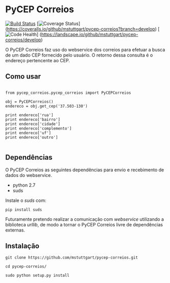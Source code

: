 # PyCEP Correios
[![Build Status](https://travis-ci.org/mstuttgart/pycep-correios.svg?branch=develop)](https://travis-ci.org/mstuttgart/pycep-correios)
[![Coverage Status](https://coveralls.io/repos/github/mstuttgart/pycep-correios/badge.svg?branch=develop)]
(https://coveralls.io/github/mstuttgart/pycep-correios?branch=develop)
[![Code Health](https://landscape.io/github/mstuttgart/pycep-correios/develop/landscape.svg?style=flat)]
(https://landscape.io/github/mstuttgart/pycep-correios/develop)

O PyCEP Correios faz uso do webservice dos correios para efetuar a busca de um dado CEP fornecido pelo usuário. O retorno dessa consulta é o endereço pertencente ao CEP.

## Como usar

<pre lang="python"><code>
from pycep_correios.pycep_correios import PyCEPCorreios

obj = PyCEPCorreios()
endereco = obj.get_cep('37.503-130')

print endereco['rua']
print endereco['bairro']
print endereco['cidade']
print endereco['complemento']
print endereco['uf']
print endereco['outro']

</code></pre>

## Dependências
O PyCEP Correios as seguintes dependências para envio e recebimento de 
dados do webservice. 

* python 2.7
* suds

Instale o *suds* com:

`pip install suds`

Futuramente pretendo realizar a comunicação com *webservice* utilizando a biblioteca *urllib*,
de modo a tornar o PyCEP Correios livre de dependências externas.

## Instalação

`git clone https://github.com/mstuttgart/pycep-correios.git`

`cd pycep-correios/`

`sudo python setup.py install`

